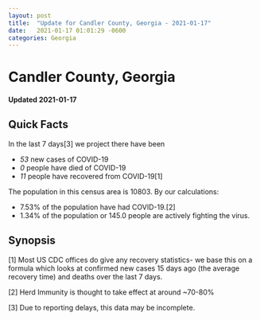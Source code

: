 ```yaml
---
layout: post
title:  "Update for Candler County, Georgia - 2021-01-17"
date:   2021-01-17 01:01:29 -0600
categories: Georgia
---
```


# Candler County, Georgia
#### Updated 2021-01-17

## Quick Facts

In the last 7 days[3] we project there have been
- *53* new cases of COVID-19
- *0* people have died of COVID-19
- *11* people have recovered from COVID-19[1]

The population in this census area is 10803. By our calculations:
- 7.53% of the population have had COVID-19.[2]
- 1.34% of the population or 145.0 people are actively fighting the virus.

## Synopsis




[1] Most US CDC offices do give any recovery statistics- we base this on a formula which looks at confirmed new cases
15 days ago (the average recovery time) and deaths over the last 7 days.

[2] Herd Immunity is thought to take effect at around ~70-80%

[3] Due to reporting delays, this data may be incomplete.
 
    